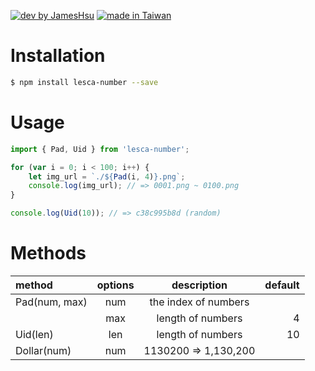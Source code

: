[![dev by JamesHsu](https://img.shields.io/badge/Dev%20by-Jameshsu1125-green)](https://github.com/jameshsu1125/) [![made in Taiwan](https://img.shields.io/badge/Made%20in-Taiwan-orange)](https://github.com/jameshsu1125/)

# Installation

```sh
$ npm install lesca-number --save
```

# Usage

```javascript
import { Pad, Uid } from 'lesca-number';

for (var i = 0; i < 100; i++) {
	let img_url = `./${Pad(i, 4)}.png`;
	console.log(img_url); // => 0001.png ~ 0100.png
}

console.log(Uid(10)); // => c38c995b8d (random)
```

# Methods

| method        | options |     description      | default |
| :------------ | :-----: | :------------------: | ------: |
| Pad(num, max) |   num   | the index of numbers |         |
|               |   max   |  length of numbers   |       4 |
| Uid(len)      |   len   |  length of numbers   |      10 |
| Dollar(num)   |   num   | 1130200 => 1,130,200 |         |
